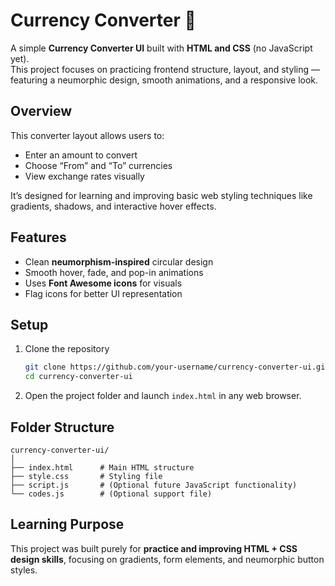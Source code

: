 # Currency Converter 💱

A simple **Currency Converter UI** built with **HTML and CSS** (no JavaScript yet).  
This project focuses on practicing frontend structure, layout, and styling — featuring a neumorphic design, smooth animations, and a responsive look.

## Overview
This converter layout allows users to:
- Enter an amount to convert  
- Choose “From” and “To” currencies  
- View exchange rates visually  

It’s designed for learning and improving basic web styling techniques like gradients, shadows, and interactive hover effects.

## Features
- Clean **neumorphism-inspired** circular design  
- Smooth hover, fade, and pop-in animations  
- Uses **Font Awesome icons** for visuals  
- Flag icons for better UI representation  

## Setup
1. Clone the repository  
   ```bash
   git clone https://github.com/your-username/currency-converter-ui.git
   cd currency-converter-ui

2. Open the project folder and launch `index.html` in any web browser.

## Folder Structure

```
currency-converter-ui/
│
├── index.html      # Main HTML structure
├── style.css       # Styling file
├── script.js       # (Optional future JavaScript functionality)
└── codes.js        # (Optional support file)
```

## Learning Purpose

This project was built purely for **practice and improving HTML + CSS design skills**, focusing on gradients, form elements, and neumorphic button styles.

